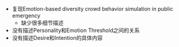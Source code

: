 * 复现Emotion-based diversity crowd behavior simulation in public emergency
  * 缺少很多细节描述
* 没有描述Personality和Emotion Threshold之间的关系
* 没有描述Desire和Intention的具体内容